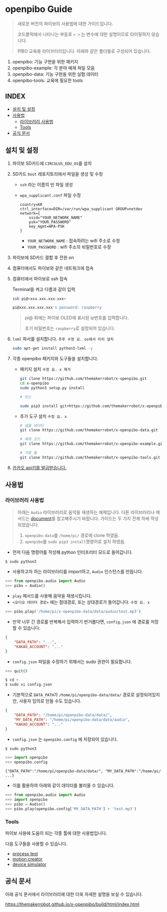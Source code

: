 # openpibo Guide

> 새로운 버전의 파이보의 사용법에 대한 가이드입니다.
>
> 코드블럭에서 나타나는 부등호 `< >` 는 변수에 대한 설명이므로 타이핑하지 않습니다.
>
> PIBO 교육용 라이브러리입니다. 아래와 같은 폴더들로 구성되어 있습니다.

1. openpibo: 기능 구현을 위한 패키지
2. openpibo-example: 각 분야 예제 파일 모음
3. openpibo-data: 기능 구현을 위한 실험 데이터
4. openpibo-tools: 교육에 필요한 tools



## INDEX
* [설치 및 설정](#설치-및-설정)
* [사용법](#사용법)
  + [라이브러리 사용법](#라이브러리-사용법)
  + [Tools](#Tools)
* [공식 문서](#공식-문서)


## 설치 및 설정

1. 파이보 SD카드에 `CIRCULUS_EDU_OS`를 설치

2. SD카드 `boot` 레포지토리에서 파일을 생성 및 수정

   - `ssh` 라는 이름의 빈 파일 생성

   - `wpa_supplicant.conf`  파일 수정

     ```
     country=KR
     ctrl_interface=DIR=/var/run/wpa_supplicant GROUP=netdev
     network={
         ssid="YOUR_NETWORK_NAME"
         psk="YOUR_PASSWORD"
         key_mgmt=WPA-PSK
     }
     ```

     - `YOUR_NETWORK_NAME` : 접속하려는 wifi 주소로 수정
     - `YOUR_PASSWORD` : wifi 주소의 비밀번호로 수정

3. 파이보에 SD카드 결합 후 전원 on

4. 컴퓨터에서도 파이보와 같은 네트워크에 접속

5. 컴퓨터에서 파이보로 ssh 접속

   Terminal을 켜고 다름과 같이 입력

   ```bash
   ssh pi@<xxx.xxx.xxx.xxx>
   
   pi@xxx.xxx.xxx.xxx's password: raspberry
   ```

   > pi@ 뒤에는 파이보 OLED에 표시된 ip번호를 입력합니다.
   >
   > 초기 비밀번호는 `raspberry`로 설정되어 있습니다.

6. `lxml` 파서를 설치합니다. `추후 수정 요. os에서 미리 설치`

   ```bash
   sudo apt-get install python3-lxml -y
   ```

7. 각종 openpibo 패키지와 도구들을 설치합니다.

   - 패키지 설치 `수정 요. x 제거`

      ```bash
      git clone https://github.com/themakerrobot/x-openpibo.git
      cd x-openpibo
      sudo python3 setup.py install
      
      # 또는
      
      sudo pip3 install git+https://github.com/themakerrobot/x-openpibo
      ```

   - 추가 도구 설치 `수정 요. x`

      ```bash
      # 샘플 데이터
      git clone https://github.com/themakerrobot/x-openpibo-data.git
      
      # 예제 코드
      git clone https://github.com/themakerrobot/x-openpibo-example.git
      
      # 각종 툴
      git clone https://github.com/themakerrobot/x-openpibo-tools.git
      ```

8. [카카오 api키를 발급받습니다.](https://github.com/themakerrobot/x-openpibo/tree/master/docs/kakao_api.md)




## 사용법

### 라이브러리 사용법

> 아래는 `Audio` 라이브러리로 음악을 재생하는 예제입니다. 다른 라이브러리나 메서드는 [document](https://themakerrobot.github.io/x-openpibo/build/html/index.html)를 참고해주시기 바랍니다.
> 가이드는 두 가지 전제 하에 작성되었습니다.
> 1. `openpibo-data`를 `/home/pi/` 경로에 clone 하였음.
> 2. `openpibo`를 `sudo pip3 install`명령어로 설치 하였음.

- 먼저 다음 명령어를 작성해 python 인터프리터 모드로 들어갑니다.

```bash
$ sudo python3
```

- 사용하고자 하는 라이브러리를 import하고, `Audio` 인스턴스를 만듭니다.

```python
>>> from openpibo.audio import Audio
>>> pibo = Audio()
```

- `play` 메서드를 사용해 음악을 재생시킵니다.
- `<오디오 데이터 경로>` 에는 절대경로, 또는 상대경로가 들어갑니다. `수정 요. x`

```python
>>> pibo.play('/home/pi/x-openpibo-data/data/audio/test.mp3')
```

- 만약 너무 긴 경로를 반복해서 입력하기 번거롭다면, `config.json` 에 경로를 저장할 수 있습니다.

```json
{
    "DATA_PATH": "...",
    "KAKAO_ACCOUNT": "..."
}
```

- `config.json` 파일을 수정하기 위해서는 sudo 권한이 필요합니다.

```bash
>>> quit()

$ cd ~
$ sudo vi config.json
```

- 기본적으로 `DATA_PATH`가 `/home/pi/openpibo-data/data/` 경로로 설정되어있지만, 사용자 임의로 만들 수도 있습니다.

```json
{
    "DATA_PATH": "/home/pi/openpibo-data/data/",
    "MY_DATA_PATH": "/home/pi/openpibo-data/data/audio",
    "KAKAO_ACCOUNT": "..."
}
```

- `config.json` 는 `openpibo.config` 에 저장되어 있습니다.

```python
$ sudo python3

>>> import openpibo
>>> openpibo.config
```

```
{"DATA_PATH":"/home/pi/openpibo-data/data/", "MY_DATA_PATH":"/home/pi/ ...}
```

- 이를 활용하여 아래와 같이 데이터를 불러올 수 있습니다.

```python
>>> from openpibo.audio import Audio
>>> import openpibo
>>> pibo = Audio()
>>> pibo.play(openpibo.config['MY_DATA_PATH'] + 'test.mp3')
```



### Tools

파이보 사용에 도움이 되는 각종 툴에 대한 사용법입니다.

다음 도구들을 사용할 수 있습니다.

- [process test](https://github.com/themakerrobot/x-openpibo-tools/blob/master/README.md#Process-Test)
- [motion creator](https://github.com/themakerrobot/x-openpibo-tools/blob/master/README.md#Motion-Creator)
- [device simulator](https://github.com/themakerrobot/x-openpibo-tools/blob/master/README.md#Device-Simulator)



## 공식 문서

아래 공식 문서에서 라이브러리에 대한 더욱 자세한 설명을 보실 수 있습니다.

https://themakerrobot.github.io/x-openpibo/build/html/index.html
